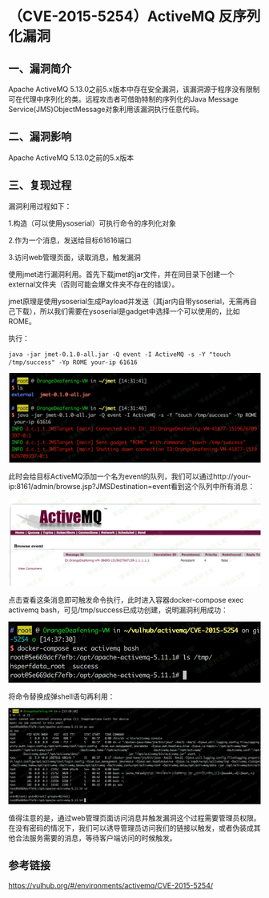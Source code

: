 # （CVE-2015-5254）ActiveMQ 反序列化漏洞

## 一、漏洞简介

Apache ActiveMQ 5.13.0之前5.x版本中存在安全漏洞，该漏洞源于程序没有限制可在代理中序列化的类。远程攻击者可借助特制的序列化的Java Message Service(JMS)ObjectMessage对象利用该漏洞执行任意代码。

## 二、漏洞影响

Apache ActiveMQ 5.13.0之前的5.x版本

## 三、复现过程

漏洞利用过程如下：

1.构造（可以使用ysoserial）可执行命令的序列化对象

2.作为一个消息，发送给目标61616端口

3.访问web管理页面，读取消息，触发漏洞

使用jmet进行漏洞利用。首先下载jmet的jar文件，并在同目录下创建一个external文件夹（否则可能会爆文件夹不存在的错误）。

jmet原理是使用ysoserial生成Payload并发送（其jar内自带ysoserial，无需再自己下载），所以我们需要在ysoserial是gadget中选择一个可以使用的，比如ROME。

执行：

```shell
java -jar jmet-0.1.0-all.jar -Q event -I ActiveMQ -s -Y "touch /tmp/success" -Yp ROME your-ip 61616
```

![image](images/img8.png)

此时会给目标ActiveMQ添加一个名为event的队列，我们可以通过http://your-ip:8161/admin/browse.jsp?JMSDestination=event看到这个队列中所有消息：

![image](images/img9.png)

点击查看这条消息即可触发命令执行，此时进入容器docker-compose exec activemq bash，可见/tmp/success已成功创建，说明漏洞利用成功：

![image](images/img10.png)

将命令替换成弹shell语句再利用：

![image](images/img11.png)

值得注意的是，通过web管理页面访问消息并触发漏洞这个过程需要管理员权限。在没有密码的情况下，我们可以诱导管理员访问我们的链接以触发，或者伪装成其他合法服务需要的消息，等待客户端访问的时候触发。

## 参考链接

https://vulhub.org/#/environments/activemq/CVE-2015-5254/
